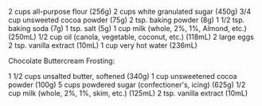 2 cups all-purpose flour (256g)
2 cups white granulated sugar (450g)
3/4 cup unsweeted cocoa powder (75g)
2 tsp. baking powder (8g)
1 1/2 tsp. baking soda (7g)
1 tsp. salt (5g)
1 cup milk (whole, 2%, 1%, Almond, etc.) (250mL)
1/2 cup oil (canola, vegetable, coconut, etc.) (118mL)
2 large eggs
2 tsp. vanilla extract (10mL)
1 cup very hot water (236mL)

Chocolate Buttercream Frosting:

1 1/2 cups unsalted butter, softened (340g)
1 cup unsweetened cocoa powder (100g)
5 cups powdered sugar (confectioner's, icing) (625g)
1/2 cup milk (whole, 2%, 1%, skim, etc.) (125mL)
2 tsp. vanilla extract (10mL)